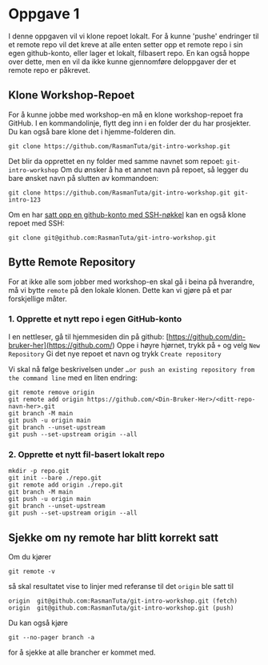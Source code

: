 # Oppgave 1
I denne oppgaven vil vi klone repoet lokalt.
For å kunne 'pushe' endringer til et remote repo vil det kreve at alle enten setter opp et remote repo i sin egen github-konto, eller lager et lokalt, filbasert repo.
En kan også hoppe over dette, men en vil da ikke kunne gjennomføre deloppgaver der et remote repo er påkrevet.
## Klone Workshop-Repoet
For å kunne jobbe med workshop-en må en klone workshop-repoet fra GitHub.
I en kommandolinje, flytt deg inn i en folder der du har prosjekter. Du kan også bare klone det i hjemme-folderen din.
```shell
git clone https://github.com/RasmanTuta/git-intro-workshop.git
```
Det blir da opprettet en ny folder med samme navnet som repoet: `git-intro-workshop`
Om du ønsker å ha et annet navn på repoet, så legger du bare ønsket navn på slutten av kommandoen:
```shell
git clone https://github.com/RasmanTuta/git-intro-workshop.git git-intro-123
```
Om en har [satt opp en github-konto med SSH-nøkkel](https://docs.github.com/en/authentication/connecting-to-github-with-ssh/adding-a-new-ssh-key-to-your-github-account) kan en også klone repoet med SSH:
```shell
git clone git@github.com:RasmanTuta/git-intro-workshop.git
```

## Bytte Remote Repository
For at ikke alle som jobber med workshop-en skal gå i beina på hverandre, må vi bytte `remote` på den lokale klonen.
Dette kan vi gjøre på et par forskjellige måter.
### 1. Opprette et nytt repo i egen GitHub-konto
I en nettleser, gå til hjemmesiden din på github: [https://github.com/din-bruker-her](https://github.com/<din bruker her>)
Oppe i høyre hjørnet, trykk på `+` og velg `New Repository`
Gi det nye repoet et navn og trykk `Create repository`

Vi skal nå følge beskrivelsen under `…or push an existing repository from the command line` med en liten endring:
```shell
git remote remove origin
git remote add origin https://github.com/<Din-Bruker-Her>/<ditt-repo-navn-her>.git
git branch -M main
git push -u origin main
git branch --unset-upstream
git push --set-upstream origin --all
```

### 2. Opprette et nytt fil-basert lokalt repo

```shell
mkdir -p repo.git
git init --bare ./repo.git
git remote add origin ./repo.git
git branch -M main
git push -u origin main
git branch --unset-upstream
git push --set-upstream origin --all
```

## Sjekke om ny remote har blitt korrekt satt
Om du kjører 
```shell
git remote -v
```
så skal resultatet vise to linjer med referanse til det `origin` ble satt til
```text
origin  git@github.com:RasmanTuta/git-intro-workshop.git (fetch)
origin  git@github.com:RasmanTuta/git-intro-workshop.git (push)
```

Du kan også kjøre 
```shell
git --no-pager branch -a
```
for å sjekke at alle brancher er kommet med.